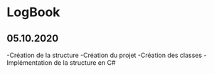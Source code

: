 # LogBook
## 05.10.2020
-Création de la structure
-Création du projet
-Création des classes
-Implémentation de la structure en C#